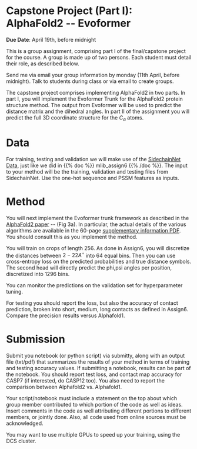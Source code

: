 <!--
.. title: CSCI4969-6969 Capstone1 
.. slug: mlib_capstone1
.. date: 2022-04-10 14:21:31 UTC-04:00
.. tags: 
.. category: 
.. link: 
.. description: 
.. has_math: True
.. type: text
-->

# Capstone Project (Part I): AlphaFold2 -- Evoformer

**Due Date**: April 19th, before midnight

This is a group assignment, comprising part I of the final/capstone project for the course.
A group is made up of two persons.  Each student must detail their
role, as described below.

Send me via email your group information by monday
(11th April, before midnight). Talk to students during class or via email to
create groups.

The capstone project comprises implementing AlphaFold2 in two parts.
In part I, you will implement the Evoformer Trunk for the AlphaFold2 
protein structure method. The output from Evoformer will be used to predict
the distance matrix and the dihedral angles. In part II of the assignment
you will predict the full 3D coordinate structure for the $C_\alpha$ atoms.


# Data

For training, testing and validation we will make use of the 
[SidechainNet Data](https://github.com/jonathanking/sidechainnet), just like
we did in {{% doc %}} mlib_assign6 {{% /doc %}}.
The input to your method will be the training, validation and testing
files from SidechainNet. Use the one-hot sequence and PSSM features as
inputs. 


# Method

You will next implement the Evoformer trunk framework as described in the
[AlphaFold2 paper](https://www.nature.com/articles/s41586-021-03819-2) --
(Fig 3a).
In particular, the actual details of the various algorithms are available
in the 60-page [supplementary information PDF](https://static-content.springer.com/esm/art%3A10.1038%2Fs41586-021-03819-2/MediaObjects/41586_2021_3819_MOESM1_ESM.pdf). You should consult this as you implement the method.

You will train on crops of length $256$. As done in Assign6, you will discretize the distances between
$2-22 A^\circ$ into 64 equal bins.
Then you can use cross-entropy loss on the
predicted probabilities and true distance symbols. 
The second head will directly predict the phi,psi angles per
position, discretized into 1296 bins.

You can monitor the predictions on the validation set for
hyperparameter tuning.

For testing you should report the loss, but also the accuracy of contact
prediction, broken into short, medium, long contacts as defined in Assign6.
Compare the precision results versus Alphafold1.

# Submission

Submit you notebook (or python script) via submitty, along with an output file (txt/pdf) that
summarizes the results of your method in terms of training and testing
accuracy values. If submitting a notebook, results can be part of the
notebook. You should report test loss, and contact map accuracy for CASP7
(if interested,  do CASP12 too). You also need to report the comparison between Alphafold2 vs. Alphafold1.

Your script/notebook must include a statement on the top about which group
member contributed to which portion of the code as well as ideas. Insert
comments in the code as well attributing different portions to different
members, or jointly done. Also, all code used from online sources must be
acknowledged.


You may want to use multiple GPUs to speed up your training, using the DCS
cluster.
